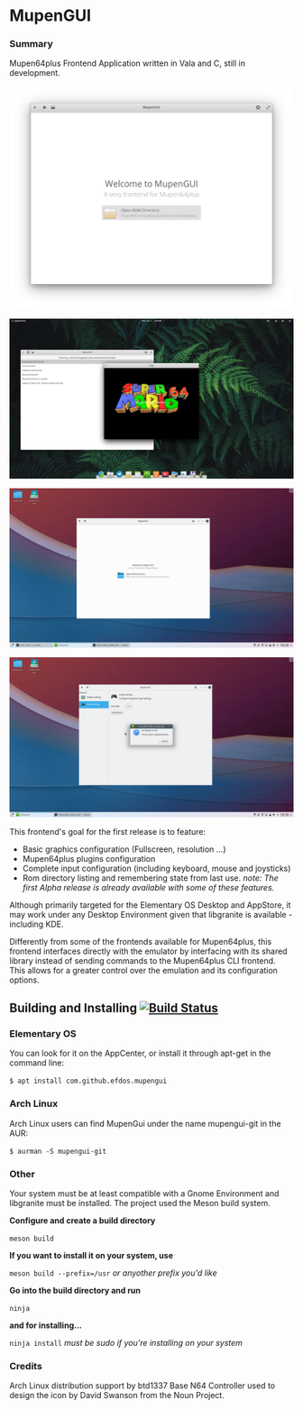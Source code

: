 # MupenGUI 
### Summary
Mupen64plus Frontend Application written in Vala and C, still in development.

![Alt text](data/screenshots/Welcome.png?raw=true "Welcome Screen")

![Alt text](data/screenshots/Pantheon_Running.png?raw=true "Running SM64")

![Alt text](data/screenshots/KDE_Welcome.png?raw=true "Looking sexy on KDE")

![Alt text](data/screenshots/KDE_Input.png?raw=true "The whole reason why I'm making this")

This frontend's goal for the first release is to feature:

* Basic graphics configuration (Fullscreen, resolution ...)
* Mupen64plus plugins configuration
* Complete input configuration (including keyboard, mouse and joysticks)
* Rom directory listing and remembering state from last use.
*note: The first Alpha release is already available with some of these features.*

Although primarily targeted for the Elementary OS Desktop and AppStore, it may work under any Desktop Environment
given that libgranite is available - including KDE.

Differently from some of the frontends available for Mupen64plus, this frontend interfaces
directly with the emulator by interfacing with its shared library instead of sending
commands to the Mupen64plus CLI frontend. This allows for a greater control over
the emulation and its configuration options.

## Building and Installing [![Build Status](https://travis-ci.com/EFDos/mupengui.svg?branch=master)](https://travis-ci.com/EFDos/mupengui)

### Elementary OS

You can look for it on the AppCenter, or install it through apt-get in the command line:

`$ apt install com.github.efdos.mupengui`

### Arch Linux

Arch Linux users can find MupenGui under the name mupengui-git in the AUR:

`$ aurman -S mupengui-git`

### Other

Your system must be at least compatible with a Gnome Environment and libgranite must be installed.
The project used the Meson build system.

**Configure and create a build directory**

`meson build`

**If you want to install it on your system, use**

`meson build --prefix=/usr`
*or anyother prefix you'd like*

**Go into the build directory and run**

`ninja`

**and for installing...**

`ninja install`
*must be sudo if you're installing on your system*

### Credits
Arch Linux distribution support by btd1337
Base N64 Controller used to design the icon by David Swanson from the Noun Project.
